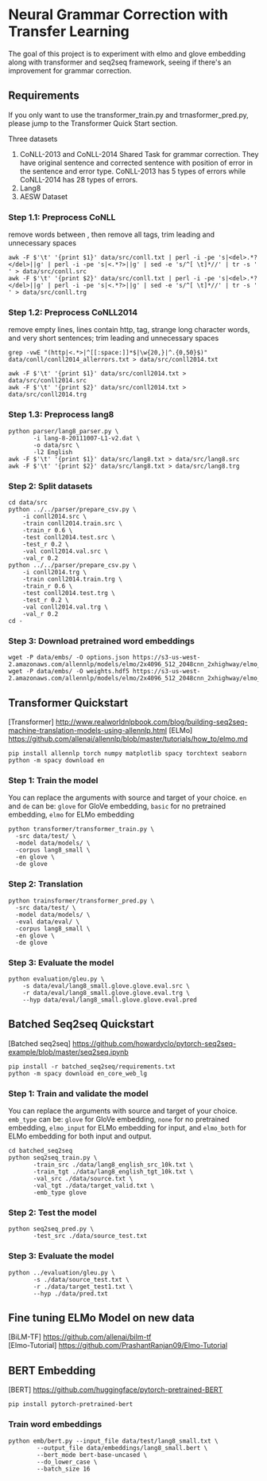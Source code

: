 # Neural Grammar Correction with Transfer Learning

The goal of this project is to experiment with elmo and glove embedding along with transformer and seq2seq framework, seeing if there's an improvement for grammar correction. 

## Requirements
If you only want to use the transformer_train.py and trnasformer_pred.py, please jump to the Transformer Quick Start section.

Three datasets
1. CoNLL-2013 and CoNLL-2014 Shared Task for grammar correction. They have original sentence and corrected sentence with position of error in the sentence and error type. CoNLL-2013 has 5 types of errors while CoNLL-2014 has 28 types of errors. 
2. Lang8
3. AESW Dataset 


### Step 1.1: Preprocess CoNLL
remove words between <del></del>, then remove all tags, trim leading and unnecessary spaces 

```
awk -F $'\t' '{print $1}' data/src/conll.txt | perl -i -pe 's|<del>.*?</del>||g' | perl -i -pe 's|<.*?>||g' | sed -e 's/^[ \t]*//' | tr -s ' ' > data/src/conll.src
awk -F $'\t' '{print $2}' data/src/conll.txt | perl -i -pe 's|<del>.*?</del>||g' | perl -i -pe 's|<.*?>||g' | sed -e 's/^[ \t]*//' | tr -s ' ' > data/src/conll.trg
```

### Step 1.2: Preprocess CoNLL2014
remove empty lines, lines contain http, tag, strange long character words, and very short sentences; trim leading and unnecessary spaces 

```
grep -vwE "(http|<.*>|^[[:space:]]*$|\w{20,}|^.{0,50}$)" data/conll/conll2014_allerrors.txt > data/src/conll2014.txt

awk -F $'\t' '{print $1}' data/src/conll2014.txt > data/src/conll2014.src  
awk -F $'\t' '{print $2}' data/src/conll2014.txt > data/src/conll2014.trg  
```

### Step 1.3: Preprocess lang8
```
python parser/lang8_parser.py \
       -i lang-8-20111007-L1-v2.dat \
       -o data/src \
       -l2 English
awk -F $'\t' '{print $1}' data/src/lang8.txt > data/src/lang8.src 
awk -F $'\t' '{print $2}' data/src/lang8.txt > data/src/lang8.trg
```

### Step 2: Split datasets
```
cd data/src
python ../../parser/prepare_csv.py \
    -i conll2014.src \
    -train conll2014.train.src \
    -train_r 0.6 \
    -test conll2014.test.src \
    -test_r 0.2 \
    -val conll2014.val.src \
    -val_r 0.2
python ../../parser/prepare_csv.py \
    -i conll2014.trg \
    -train conll2014.train.trg \
    -train_r 0.6 \
    -test conll2014.test.trg \
    -test_r 0.2 \
    -val conll2014.val.trg \
    -val_r 0.2
cd -
```

### Step 3: Download pretrained word embeddings
```
wget -P data/embs/ -O options.json https://s3-us-west-2.amazonaws.com/allennlp/models/elmo/2x4096_512_2048cnn_2xhighway/elmo_2x4096_512_2048cnn_2xhighway_options.json
wget -P data/embs/ -O weights.hdf5 https://s3-us-west-2.amazonaws.com/allennlp/models/elmo/2x4096_512_2048cnn_2xhighway/elmo_2x4096_512_2048cnn_2xhighway_weights.hdf5
```

## Transformer Quickstart

[Transformer] http://www.realworldnlpbook.com/blog/building-seq2seq-machine-translation-models-using-allennlp.html
[ELMo] https://github.com/allenai/allennlp/blob/master/tutorials/how_to/elmo.md 

```
pip install allennlp torch numpy matplotlib spacy torchtext seaborn 
python -m spacy download en 
```

### Step 1: Train the model

You can replace the arguments with source and target of your choice. `en` and `de` can be: `glove` for GloVe embedding, `basic` for no pretrained embedding, `elmo` for ELMo embedding 

```
python transformer/transformer_train.py \
  -src data/test/ \
  -model data/models/ \
  -corpus lang8_small \
  -en glove \
  -de glove
```

### Step 2: Translation
```
python trainsformer/transformer_pred.py \
  -src data/test/ \
  -model data/models/ \
  -eval data/eval/ \
  -corpus lang8_small \
  -en glove \
  -de glove
```

### Step 3: Evaluate the model
```
python evaluation/gleu.py \
    -s data/eval/lang8_small.glove.glove.eval.src \
    -r data/eval/lang8_small.glove.glove.eval.trg \
    --hyp data/eval/lang8_small.glove.glove.eval.pred
``` 

## Batched Seq2seq Quickstart

[Batched seq2seq] https://github.com/howardyclo/pytorch-seq2seq-example/blob/master/seq2seq.ipynb

``` 
pip install -r batched_seq2seq/requirements.txt
python -m spacy download en_core_web_lg
``` 

### Step 1: Train and validate the model

You can replace the arguments with source and target of your choice. `emb_type` can be: `glove` for GloVe embedding, `none` for no pretrained embedding, `elmo_input` for ELMo embedding for input, and `elmo_both` for ELMo embedding for both input and output. 

```
cd batched_seq2seq
python seq2seq_train.py \
       -train_src ./data/lang8_english_src_10k.txt \
       -train_tgt ./data/lang8_english_tgt_10k.txt \
       -val_src ./data/source.txt \
       -val_tgt ./data/target_valid.txt \
       -emb_type glove
```

### Step 2: Test the model
```
python seq2seq_pred.py \
       -test_src ./data/source_test.txt
```

### Step 3: Evaluate the model
```
python ../evaluation/gleu.py \
       -s ./data/source_test.txt \
       -r ./data/target_test1.txt \
       --hyp ./data/pred.txt

```

## Fine tuning ELMo Model on new data
[BiLM-TF] https://github.com/allenai/bilm-tf    
[Elmo-Tutorial] https://github.com/PrashantRanjan09/Elmo-Tutorial

## BERT Embedding

[BERT] https://github.com/huggingface/pytorch-pretrained-BERT

```
pip install pytorch-pretrained-bert
```

### Train word embeddings
```
python emb/bert.py --input_file data/test/lang8_small.txt \
        --output_file data/embeddings/lang8_small.bert \
        --bert_mode bert-base-uncased \
        --do_lower_case \
        --batch_size 16
```

